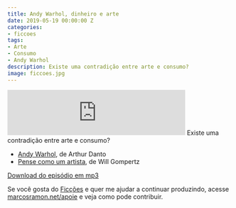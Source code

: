 ```yaml
---
title: Andy Warhol, dinheiro e arte
date: 2019-05-19 00:00:00 Z
categories:
- ficcoes
tags:
- Arte
- Consumo
- Andy Warhol
description: Existe uma contradição entre arte e consumo?
image: ficcoes.jpg
---
```


<iframe src="https://anchor.fm/podcastficcoes/embed/episodes/Andy-Warhol--dinheiro-e-arte-e4320m" height="102px" width="400px" frameborder="0" scrolling="no"></iframe>
Existe uma contradição entre arte e consumo?

 - [Andy Warhol](https://amzn.to/30sTdDs), de Arthur Danto
 - [Pense como um artista](https://amzn.to/2HrEjG8), de Will Gompertz

[Download do episódio em mp3](https://drive.google.com/file/d/1A_mGiWytM1fE7Q0uJ8xWfjzkDIAYvhHR/view?usp=sharing)
 
Se você gosta do [Ficções](https://marcosramon.net/ficcoes/) e quer me ajudar a continuar produzindo, acesse [marcosramon.net/apoie](https://marcosramon.net/apoie/) e veja como pode contribuir. 
